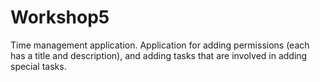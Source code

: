 # Workshop5
Time management application. Application for adding permissions (each has a title and description), and adding tasks that are involved in adding special tasks.
